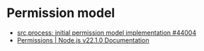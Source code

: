 # Permission model

- [src,process: initial permission model implementation #44004](https://github.com/nodejs/node/pull/44004)
- [Permissions | Node.js v22.1.0 Documentation](https://nodejs.org/api/permissions.html)
